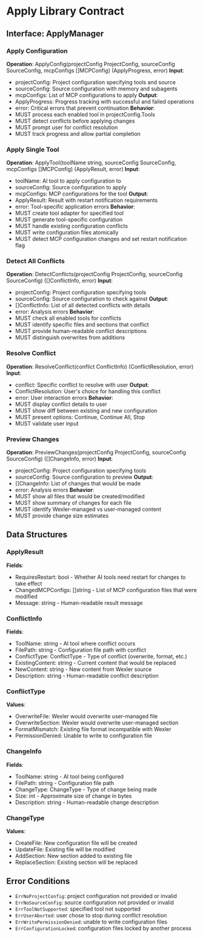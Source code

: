 # Apply Library Contract

## Interface: ApplyManager

### Apply Configuration
**Operation**: ApplyConfig(projectConfig ProjectConfig, sourceConfig SourceConfig, mcpConfigs []MCPConfig) (ApplyProgress, error)
**Input**:
  - projectConfig: Project configuration specifying tools and source
  - sourceConfig: Source configuration with memory and subagents
  - mcpConfigs: List of MCP configurations to apply
**Output**:
  - ApplyProgress: Progress tracking with successful and failed operations
  - error: Critical errors that prevent continuation
**Behavior**:
  - MUST process each enabled tool in projectConfig.Tools
  - MUST detect conflicts before applying changes
  - MUST prompt user for conflict resolution
  - MUST track progress and allow partial completion

### Apply Single Tool
**Operation**: ApplyTool(toolName string, sourceConfig SourceConfig, mcpConfigs []MCPConfig) (ApplyResult, error)
**Input**:
  - toolName: AI tool to apply configuration to
  - sourceConfig: Source configuration to apply
  - mcpConfigs: MCP configurations for the tool
**Output**:
  - ApplyResult: Result with restart notification requirements
  - error: Tool-specific application errors
**Behavior**:
  - MUST create tool adapter for specified tool
  - MUST generate tool-specific configuration
  - MUST handle existing configuration conflicts
  - MUST write configuration files atomically
  - MUST detect MCP configuration changes and set restart notification flag

### Detect All Conflicts
**Operation**: DetectConflicts(projectConfig ProjectConfig, sourceConfig SourceConfig) ([]ConflictInfo, error)
**Input**:
  - projectConfig: Project configuration specifying tools
  - sourceConfig: Source configuration to check against
**Output**:
  - []ConflictInfo: List of all detected conflicts with details
  - error: Analysis errors
**Behavior**:
  - MUST check all enabled tools for conflicts
  - MUST identify specific files and sections that conflict
  - MUST provide human-readable conflict descriptions
  - MUST distinguish overwrites from additions

### Resolve Conflict
**Operation**: ResolveConflict(conflict ConflictInfo) (ConflictResolution, error)
**Input**:
  - conflict: Specific conflict to resolve with user
**Output**:
  - ConflictResolution: User's choice for handling this conflict
  - error: User interaction errors
**Behavior**:
  - MUST display conflict details to user
  - MUST show diff between existing and new configuration
  - MUST present options: Continue, Continue All, Stop
  - MUST validate user input

### Preview Changes
**Operation**: PreviewChanges(projectConfig ProjectConfig, sourceConfig SourceConfig) ([]ChangeInfo, error)
**Input**:
  - projectConfig: Project configuration specifying tools
  - sourceConfig: Source configuration to preview
**Output**:
  - []ChangeInfo: List of changes that would be made
  - error: Analysis errors
**Behavior**:
  - MUST show all files that would be created/modified
  - MUST show summary of changes for each file
  - MUST identify Wexler-managed vs user-managed content
  - MUST provide change size estimates

## Data Structures

### ApplyResult
**Fields**:
  - RequiresRestart: bool - Whether AI tools need restart for changes to take effect
  - ChangedMCPConfigs: []string - List of MCP configuration files that were modified
  - Message: string - Human-readable result message

### ConflictInfo
**Fields**:
  - ToolName: string - AI tool where conflict occurs
  - FilePath: string - Configuration file path with conflict
  - ConflictType: ConflictType - Type of conflict (overwrite, format, etc.)
  - ExistingContent: string - Current content that would be replaced
  - NewContent: string - New content from Wexler source
  - Description: string - Human-readable conflict description

### ConflictType
**Values**:
  - OverwriteFile: Wexler would overwrite user-managed file
  - OverwriteSection: Wexler would overwrite user-managed section
  - FormatMismatch: Existing file format incompatible with Wexler
  - PermissionDenied: Unable to write to configuration file

### ChangeInfo
**Fields**:
  - ToolName: string - AI tool being configured
  - FilePath: string - Configuration file path
  - ChangeType: ChangeType - Type of change being made
  - Size: int - Approximate size of change in bytes
  - Description: string - Human-readable change description

### ChangeType
**Values**:
  - CreateFile: New configuration file will be created
  - UpdateFile: Existing file will be modified
  - AddSection: New section added to existing file
  - ReplaceSection: Existing section will be replaced

## Error Conditions
- `ErrNoProjectConfig`: project configuration not provided or invalid
- `ErrNoSourceConfig`: source configuration not provided or invalid
- `ErrToolNotSupported`: specified tool not supported
- `ErrUserAborted`: user chose to stop during conflict resolution
- `ErrWritePermissionDenied`: unable to write configuration files
- `ErrConfigurationLocked`: configuration files locked by another process